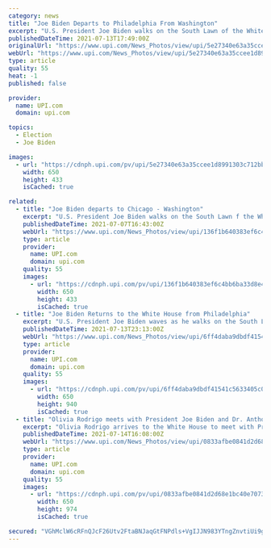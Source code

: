 ```yaml
---
category: news
title: "Joe Biden Departs to Philadelphia From Washington"
excerpt: "U.S. President Joe Biden walks on the South Lawn of the White House in Washington before his departure to deliver remarks on protecting the constitutional right to vote in Philadelphia, Pennsylvania on July 13,"
publishedDateTime: 2021-07-13T17:49:00Z
originalUrl: "https://www.upi.com/News_Photos/view/upi/5e27340e63a35ccee1d8991303c712bb/Joe-Biden-Departs-to-Philadelphia-From-Washington/"
webUrl: "https://www.upi.com/News_Photos/view/upi/5e27340e63a35ccee1d8991303c712bb/Joe-Biden-Departs-to-Philadelphia-From-Washington/"
type: article
quality: 55
heat: -1
published: false

provider:
  name: UPI.com
  domain: upi.com

topics:
  - Election
  - Joe Biden

images:
  - url: "https://cdnph.upi.com/pv/upi/5e27340e63a35ccee1d8991303c712bb/BIDEN-DEPARTS.jpg"
    width: 650
    height: 433
    isCached: true

related:
  - title: "Joe Biden departs to Chicago - Washington"
    excerpt: "U.S. President Joe Biden walks on the South Lawn f the White House in Washington as he returns from a day trip to Chicago on Wednesday, July 7, 2021. Biden is to deliver remarks on his Build Back Better agenda at McHenry County College in Crystal Lake,"
    publishedDateTime: 2021-07-07T16:43:00Z
    webUrl: "https://www.upi.com/News_Photos/view/upi/136f1b640383ef6c4bb6ba33d8e40e73/Joe-Biden-departs-to-Chicago-Washington/"
    type: article
    provider:
      name: UPI.com
      domain: upi.com
    quality: 55
    images:
      - url: "https://cdnph.upi.com/pv/upi/136f1b640383ef6c4bb6ba33d8e40e73/BIDEN-SOUTH-LAWN.jpg"
        width: 650
        height: 433
        isCached: true
  - title: "Joe Biden Returns to the White House from Philadelphia"
    excerpt: "U.S. President Joe Biden waves as he walks on the South Lawn of the White House upon his return to Washington, DC from Philadelphia on Tuesday, July 13, 2021. Photo by Yuri Gripas/U{I"
    publishedDateTime: 2021-07-13T23:13:00Z
    webUrl: "https://www.upi.com/News_Photos/view/upi/6ff4daba9dbdf41541c5633405c06a14/Joe-Biden-Returns-to-the-White-House-from-Philadelphia/"
    type: article
    provider:
      name: UPI.com
      domain: upi.com
    quality: 55
    images:
      - url: "https://cdnph.upi.com/pv/upi/6ff4daba9dbdf41541c5633405c06a14/BIDEN-RETURNS.jpg"
        width: 650
        height: 940
        isCached: true
  - title: "Olivia Rodrigo meets with President Joe Biden and Dr. Anthony Fauci"
    excerpt: "Olivia Rodrigo arrives to the White House to meet with President Joe Biden and Dr. Anthony Fauci as part of White House Covid vaccine push in Washington, D.C., U.S., on Wednesday, July 14, 2021. Photo"
    publishedDateTime: 2021-07-14T16:08:00Z
    webUrl: "https://www.upi.com/News_Photos/view/upi/0833afbe0841d2d68e1bc40e7073e572/Olivia-Rodrigo-meets-with-President-Joe-Biden-and-Dr-Anthony-Fauci/"
    type: article
    provider:
      name: UPI.com
      domain: upi.com
    quality: 55
    images:
      - url: "https://cdnph.upi.com/pv/upi/0833afbe0841d2d68e1bc40e7073e572/WH.jpg"
        width: 650
        height: 974
        isCached: true

secured: "VGhMclW6cRFnQJcF26Utv2FtaBNJaqGtFNPdls+VgIJJN983YTngZnvtiUi9gNeW1Z5/tSUccI/r3vrojzGbMFxb3g3zauZ/6IIF7mL5Z3Cwqt/Js5qxD8BXi0BDs1xfXtCTJQSjTT4Q3jnMY+L1sHFPkAfaL+3kf8qumxf1al25nSLWJ0lNMWGJr0c74mXU/maHsu6XwnlOFEbPgCFyP3SoRlAWXKZQRCihZeD5KYQthJcrEuFbUUtB3Mdb9wp60RUh4M85X10E/XRSZ4twpOQPBnKhx8awIydeJdKUsz+H88BoeznpBqUEH0ub+uR0gu2PIY3Lcrpost4J1al1fjz3+MA3NceTwrfrK9NQtzY=;wE0SCu9vQzD6s/UstZ55aw=="
---
```


